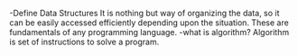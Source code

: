 -Define Data Structures
It is nothing but way of organizing the data, so it can be easily accessed  efficiently depending upon the situation. These are fundamentals of any programming language.
-what is algorithm?
Algorithm is set of instructions to solve a program.


